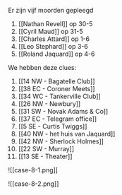 Er zijn vijf moorden gepleegd

1. [[Nathan Revell]] op 30-5
2. [[Cyril Maud]] op 31-5
3. [[Charles Attard]] op 1-6
4. [[Leo Stephard]] op 3-6
5. [[Roland Jaquard]] op 4-6

We hebben deze clues:

1. [[14 NW - Bagatelle Club]]
2. [[38 EC - Coroner Meets]]
3. [[34 WC - Tankerville Club]]
4. [[26 NW - Newbury]]
5. [[31 SW - Novak Adams & Co]]
6. [[37 EC - Telegram office]]
7. [[5 SE - Curtis Twiggs]]
8. [[40 NW - het huis van Jaquard]]
9. [[42 NW - Sherlock Holmes]]
10. [[22 SW - Murray]]
11. [[13 SE - Theater]]


![[case-8-1.png]]

![[case-8-2.png]]

